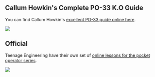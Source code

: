 ## Callum Howkin's Complete PO-33 K.O Guide

You can find Callum Howkin's [excellent PO-33 guide online here](https://medium.com/callumhowkins/the-complete-teenage-engineering-po33-k-o-guide-89d5e2fd6a2a
).

![](img/PEAK8Xx6pm7gtrxBrjDJ6A.jpg)

## Official

Teenage Engineering have their own set of [online lessons for the pocket operator series](https://teenage.engineering/ems#lessons).

![](img/po-online-lessons.png)
